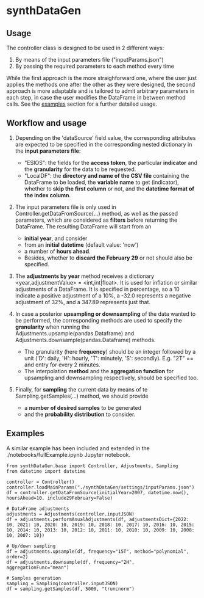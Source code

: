 # synthDataGen

## Usage

The controller class is designed to be used in 2 different ways:
1. By means of the input parameters file ("inputParams.json")
2. By passing the required parameters to each method every time

While the first approach is the more straighforward one, where the user just applies the methods one after the other as they were designed, the second approach is more adaptable and is tailored to admit arbitrary parameters in each step, in case the user modifies the DataFrame in between method calls. See the [examples](#examples) section for a further detailed usage.

## Workflow and usage

1. Depending on the 'dataSource' field value, the corresponding attributes are expected to be specified in the corresponding nested dictionary in the **input parameters file**:
    - "ESIOS": the fields for the **access token**, the particular **indicator** and the **granularity** for the data to be requested.
    - "LocalDF": the **directory and name of the CSV file** containing the DataFrame to be loaded, the **variable name** to get (indicator), whether to **skip the first column** or not, and the **datetime format of the index column**.

2. The input parameters file is only used in Controller.getDataFromSource(...) method, as well as the passed parameters, which are considered as **filters** before returning the DataFrame. The resulting DataFrame will start from an 
    - **initial year**, and consider 
    - from an **initial datetime** (default value: 'now') 
    - a number of **hours ahead**. 
    - Besides, whether to **discard the February 29** or not should also be specified.

3. The **adjustments by year** method receives a dictionary <year,adjustmentValue> = <int,int|float>. It is used for inflation or similar adjustments of a DataFrame. It is specified in percentage, so a 10 indicate a positive adjustment of a 10%, a -32.0 represents a negative adjustment of 32%, and a 347.89 represents just that.

4. In case a posterior **upsampling or downsampling** of the data wanted to be performed, the corresponding methods are used to specify the **granularity** when running the Adjustments.upsample(pandas.Dataframe) and Adjustments.downsample(pandas.Dataframe) methods.
    - The granularity (here **frequency**) should be an integer followed by a unit ('D': daily, 'H': hourly, 'T': minutely, 'S': secondly). E.g. \"2T\" == and entry for every 2 minutes. 
    - The interpolation **method** and the **aggregation function** for upsampling and downsampling respectively, should be specified too.

5. Finally, for **sampling** the current data by means of te Sampling.getSamples(...) method, we should provide
    - a **number of desired samples** to be generated 
    - and the **probability distribution** to consider.

## Examples

A similar example has been included and extended in the ./notebooks/fullExample.ipynb Jupyter notebook.

```
from synthDataGen.base import Controller, Adjustments, Sampling
from datetime import datetime

controller = Controller()
controller.loadMainParams("./synthDataGen/settings/inputParams.json")
df = controller.getDataFromSource(initialYear=2007, datetime.now(), hoursAhead=10, include29February=False)

# DataFrame adjustments
adjustments = Adjustments(controller.inputJSON)
df = adjustments.performAnualAdjustments(df, adjustmentsDict={2022: 10, 2021: 10, 2020: 10, 2019: 10, 2018: 10, 2017: 10, 2016: 10, 2015: 10, 2014: 10, 2013: 10, 2012: 10, 2011: 10, 2010: 10, 2009: 10, 2008: 10, 2007: 10})

# Up/down sampling
df = adjustments.upsample(df, frequency="15T", method="polynomial", order=2)
df = adjustments.downsample(df, frequency="2H", aggregationFunc="mean")

# Samples generation
sampling = Sampling(controller.inputJSON)
df = sampling.getSamples(df, 5000, "truncnorm")
```